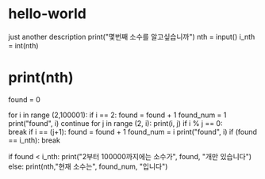 # hello-world
just another description
print("몇번째 소수를 알고싶습니까")
nth = input()
i_nth = int(nth)
# print(nth)
found = 0 

for i in range (2,100001):
    if i == 2:
        found = found + 1
        found_num = 1
        print("found", i)
        continue
    for j in range (2, i):
        print(i, j)
        if i % j == 0:  
            break
        if i == (j+1):
            found = found + 1
            found_num = i
            print("found", i)
    if (found == i_nth):
        break

if found < i_nth:
    print("2부터 100000까지에는 소수가", found, "개만 있습니다")
else:
    print(nth,"현재 소수는", found_num, "입니다")
